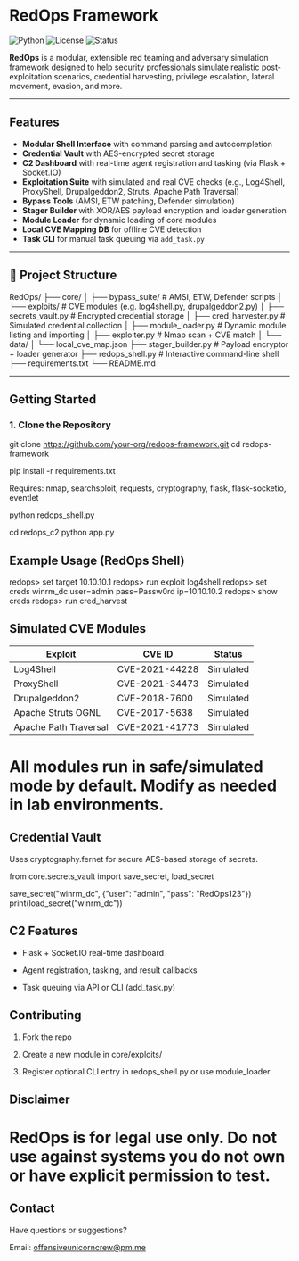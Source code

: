 # RedOps Framework

![Python](https://img.shields.io/badge/python-3.8%2B-blue)
![License](https://img.shields.io/badge/license-Proprietary-lightgrey)
![Status](https://img.shields.io/badge/build-stable-green)

**RedOps** is a modular, extensible red teaming and adversary simulation framework designed to help security professionals simulate realistic post-exploitation scenarios, credential harvesting, privilege escalation, lateral movement, evasion, and more.

---

## Features

-  **Modular Shell Interface** with command parsing and autocompletion
-  **Credential Vault** with AES-encrypted secret storage
-  **C2 Dashboard** with real-time agent registration and tasking (via Flask + Socket.IO)
-  **Exploitation Suite** with simulated and real CVE checks (e.g., Log4Shell, ProxyShell, Drupalgeddon2, Struts, Apache Path Traversal)
-  **Bypass Tools** (AMSI, ETW patching, Defender simulation)
-  **Stager Builder** with XOR/AES payload encryption and loader generation
-  **Module Loader** for dynamic loading of core modules
-  **Local CVE Mapping DB** for offline CVE detection
-  **Task CLI** for manual task queuing via `add_task.py`

---

## 📁 Project Structure

RedOps/
├── core/
│ ├── bypass_suite/ # AMSI, ETW, Defender scripts
│ ├── exploits/ # CVE modules (e.g. log4shell.py, drupalgeddon2.py)
│ ├── secrets_vault.py # Encrypted credential storage
│ ├── cred_harvester.py # Simulated credential collection
│ ├── module_loader.py # Dynamic module listing and importing
│ ├── exploiter.py # Nmap scan + CVE match
│ └── data/
│ └── local_cve_map.json
├── stager_builder.py # Payload encryptor + loader generator
├── redops_shell.py # Interactive command-line shell
├── requirements.txt
└── README.md


---

## Getting Started

### 1. Clone the Repository

git clone https://github.com/your-org/redops-framework.git
cd redops-framework

pip install -r requirements.txt

Requires: nmap, searchsploit, requests, cryptography, flask, flask-socketio, eventlet

python redops_shell.py

cd redops_c2
python app.py

## Example Usage (RedOps Shell)

redops> set target 10.10.10.1
redops> run exploit log4shell
redops> set creds winrm_dc user=admin pass=Passw0rd ip=10.10.10.2
redops> show creds
redops> run cred_harvest

## Simulated CVE Modules

| Exploit               | CVE ID         | Status    |
| --------------------- | -------------- | ----------|
| Log4Shell             | CVE-2021-44228 | Simulated |
| ProxyShell            | CVE-2021-34473 | Simulated |
| Drupalgeddon2         | CVE-2018-7600  | Simulated |
| Apache Struts OGNL    | CVE-2017-5638  | Simulated |
| Apache Path Traversal | CVE-2021-41773 | Simulated |

# All modules run in safe/simulated mode by default. Modify as needed in lab environments.

## Credential Vault

Uses cryptography.fernet for secure AES-based storage of secrets.

from core.secrets_vault import save_secret, load_secret

save_secret("winrm_dc", {"user": "admin", "pass": "RedOps123"})
print(load_secret("winrm_dc"))

## C2 Features

- Flask + Socket.IO real-time dashboard

- Agent registration, tasking, and result callbacks

- Task queuing via API or CLI (add_task.py)

## Contributing

1. Fork the repo

2. Create a new module in core/exploits/

3. Register optional CLI entry in redops_shell.py or use module_loader

## Disclaimer

# RedOps is for legal use only. Do not use against systems you do not own or have explicit permission to test.

## Contact

Have questions or suggestions?

Email: offensiveunicorncrew@pm.me

